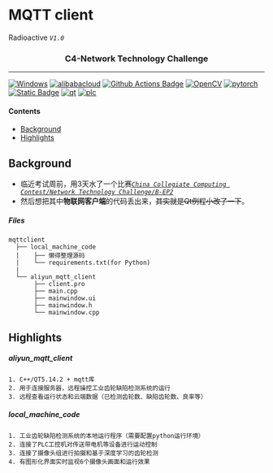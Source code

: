 # MQTT client
Radioactive *`V1.0`*
<h3 align="center">C4-Network Technology Challenge</h3>

---

<a target="_blank" rel="noopener noreferrer" href="https://www.microsoft.com/zh-cn/windows"><img src="https://camo.githubusercontent.com/b44114213a5a462903bd69611bb6846f1dc41fe6f3230bd37c67c3d4eb65f08c/68747470733a2f2f696d672e736869656c64732e696f2f62616467652f2d57696e646f77732d626c61636b3f7374796c653d666c61742d737175617265266c6f676f3d77696e646f7773266c6f676f436f6c6f723d626c7565" alt="Windows" data-canonical-src="https://img.shields.io/badge/-Windows-black?style=flat-square&amp;logo=windows&amp;logoColor=blue" style="max-width: 100%;"></a>  [![alibabacloud](https://img.shields.io/badge/Aliyun-FF6A00?logo=alibabacloud&logoColor=white)](https://iot.aliyun.com/) [![Github Actions Badge](https://img.shields.io/badge/-Git%20-2088FF?style=flat&logo=Git&logoColor=white)](https://git-scm.com/)  [![OpenCV](https://img.shields.io/badge/OpenCV-27338e?style=flat-square&logo=OpenCV&logoColor=white)](https://opencv.org/) [![pytorch](https://img.shields.io/badge/PyTorch-EE4C2C?style=flat-square&logo=pytorch&logoColor=white)](https://pytorch.org/)  [![Static Badge](https://img.shields.io/badge/Conda-Python-0099e5?logo=anaconda&logoColor=44A833)](https://radioactive-jkl.github.io/) [![qt](https://img.shields.io/badge/Qt-C%2B%2B-41CD52?logo=qt&logoColor=white)](https://www.qt.io/zh-cn/) [![plc](https://img.shields.io/badge/PLC-009999?logo=siemens&logoColor=white)](https://www.siemens.com/cn/zh.html)

#### Contents

* [Background](#background)
* [Highlights](#highlights)


## Background

* 临近考试周前，用3天水了一个比赛[*`China Collegiate Computing Contest/Network Technology Challenge/B-EP2`*](http://net.c4best.cn/)
* 然后想把其中**物联网客户端**的代码丢出来，~~其实就是Qt例程小改了一下~~。
  
##### Files
```
mqttclient
  ├── local_machine_code
  |    ├── 懒得整理源码
  |    └── requirements.txt(for Python)
  |
  └── aliyun_mqtt_client
       ├── client.pro
       ├── main.cpp
       ├── mainwindow.ui
       ├── mainwindow.h
       └── mainwindow.cpp
```

## Highlights


##### aliyun_mqtt_client
```
1. C++/QT5.14.2 + mqtt库
2. 用于连接服务器，远程操控工业齿轮缺陷检测系统的运行
3. 远程查看运行状态和云端数据（已检测齿轮数、缺陷齿轮数、良率等）
```

##### local_machine_code
```
1. 工业齿轮缺陷检测系统的本地运行程序（需要配置python运行环境）
2. 连接了PLC工控机对传送带电机等设备进行运动控制
3. 连接了摄像头组进行拍摄和基于深度学习的齿轮检测
4. 有图形化界面实时监视6个摄像头画面和运行效果
```
